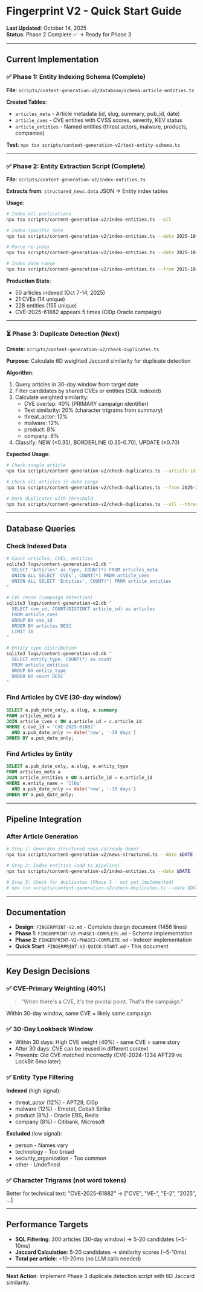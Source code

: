# Fingerprint V2 - Quick Start Guide

**Last Updated**: October 14, 2025  
**Status**: Phase 2 Complete ✅ → Ready for Phase 3

---

## Current Implementation

### ✅ Phase 1: Entity Indexing Schema (Complete)

**File**: `scripts/content-generation-v2/database/schema-article-entities.ts`

**Created Tables**:
- `articles_meta` - Article metadata (id, slug, summary, pub_id, date)
- `article_cves` - CVE entities with CVSS scores, severity, KEV status
- `article_entities` - Named entities (threat actors, malware, products, companies)

**Test**: `npx tsx scripts/content-generation-v2/test-entity-schema.ts`

---

### ✅ Phase 2: Entity Extraction Script (Complete)

**File**: `scripts/content-generation-v2/index-entities.ts`

**Extracts from**: `structured_news.data` JSON → Entity index tables

**Usage**:
```bash
# Index all publications
npx tsx scripts/content-generation-v2/index-entities.ts --all

# Index specific date
npx tsx scripts/content-generation-v2/index-entities.ts --date 2025-10-07

# Force re-index
npx tsx scripts/content-generation-v2/index-entities.ts --date 2025-10-07 --force

# Index date range
npx tsx scripts/content-generation-v2/index-entities.ts --from 2025-10-07 --to 2025-10-14
```

**Production Stats**:
- 50 articles indexed (Oct 7-14, 2025)
- 21 CVEs (14 unique)
- 228 entities (155 unique)
- CVE-2025-61882 appears 5 times (Cl0p Oracle campaign)

---

### ⏳ Phase 3: Duplicate Detection (Next)

**Create**: `scripts/content-generation-v2/check-duplicates.ts`

**Purpose**: Calculate 6D weighted Jaccard similarity for duplicate detection

**Algorithm**:
1. Query articles in 30-day window from target date
2. Filter candidates by shared CVEs or entities (SQL indexed)
3. Calculate weighted similarity:
   - CVE overlap: 40% (PRIMARY campaign identifier)
   - Text similarity: 20% (character trigrams from summary)
   - threat_actor: 12%
   - malware: 12%
   - product: 8%
   - company: 8%
4. Classify: NEW (<0.35), BORDERLINE (0.35-0.70), UPDATE (≥0.70)

**Expected Usage**:
```bash
# Check single article
npx tsx scripts/content-generation-v2/check-duplicates.ts --article-id <uuid>

# Check all articles in date range
npx tsx scripts/content-generation-v2/check-duplicates.ts --from 2025-10-07 --to 2025-10-14

# Mark duplicates with threshold
npx tsx scripts/content-generation-v2/check-duplicates.ts --all --threshold 0.6 --mark
```

---

## Database Queries

### Check Indexed Data

```bash
# Count articles, CVEs, entities
sqlite3 logs/content-generation-v2.db "
  SELECT 'Articles' as type, COUNT(*) FROM articles_meta
  UNION ALL SELECT 'CVEs', COUNT(*) FROM article_cves
  UNION ALL SELECT 'Entities', COUNT(*) FROM article_entities
"

# CVE reuse (campaign detection)
sqlite3 logs/content-generation-v2.db "
  SELECT cve_id, COUNT(DISTINCT article_id) as articles
  FROM article_cves
  GROUP BY cve_id
  ORDER BY articles DESC
  LIMIT 10
"

# Entity type distribution
sqlite3 logs/content-generation-v2.db "
  SELECT entity_type, COUNT(*) as count
  FROM article_entities
  GROUP BY entity_type
  ORDER BY count DESC
"
```

### Find Articles by CVE (30-day window)

```sql
SELECT a.pub_date_only, a.slug, a.summary
FROM articles_meta a
JOIN article_cves c ON a.article_id = c.article_id
WHERE c.cve_id = 'CVE-2025-61882'
  AND a.pub_date_only >= date('now', '-30 days')
ORDER BY a.pub_date_only;
```

### Find Articles by Entity

```sql
SELECT a.pub_date_only, a.slug, e.entity_type
FROM articles_meta a
JOIN article_entities e ON a.article_id = e.article_id
WHERE e.entity_name = 'Cl0p'
  AND a.pub_date_only >= date('now', '-30 days')
ORDER BY a.pub_date_only;
```

---

## Pipeline Integration

### After Article Generation

```bash
# Step 1: Generate structured news (already done)
npx tsx scripts/content-generation-v2/news-structured.ts --date $DATE --logtodb

# Step 2: Index entities (add to pipeline)
npx tsx scripts/content-generation-v2/index-entities.ts --date $DATE

# Step 3: Check for duplicates (Phase 3 - not yet implemented)
# npx tsx scripts/content-generation-v2/check-duplicates.ts --date $DATE --threshold 0.6
```

---

## Documentation

- **Design**: `FINGERPRINT-V2.md` - Complete design document (1456 lines)
- **Phase 1**: `FINGERPRINT-V2-PHASE1-COMPLETE.md` - Schema implementation
- **Phase 2**: `FINGERPRINT-V2-PHASE2-COMPLETE.md` - Indexer implementation
- **Quick Start**: `FINGERPRINT-V2-QUICK-START.md` - This document

---

## Key Design Decisions

### ✅ CVE-Primary Weighting (40%)
> "When there's a CVE, it's the pivotal point. That's the campaign."

Within 30-day window, same CVE = likely same campaign

### ✅ 30-Day Lookback Window
- Within 30 days: High CVE weight (40%) - same CVE = same story
- After 30 days: CVE can be reused in different context
- Prevents: Old CVE matched incorrectly (CVE-2024-1234 APT29 vs LockBit 6mo later)

### ✅ Entity Type Filtering
**Indexed** (high signal):
- threat_actor (12%) - APT29, Cl0p
- malware (12%) - Emotet, Cobalt Strike
- product (8%) - Oracle EBS, Redis
- company (8%) - Citibank, Microsoft

**Excluded** (low signal):
- person - Names vary
- technology - Too broad
- security_organization - Too common
- other - Undefined

### ✅ Character Trigrams (not word tokens)
Better for technical text: "CVE-2025-61882" → ["CVE", "VE-", "E-2", "2025", ...]

---

## Performance Targets

- **SQL Filtering**: 300 articles (30-day window) → 5-20 candidates (~5-10ms)
- **Jaccard Calculation**: 5-20 candidates → similarity scores (~5-10ms)
- **Total per article**: ~10-20ms (no LLM calls needed)

---

**Next Action**: Implement Phase 3 duplicate detection script with 6D Jaccard similarity.
